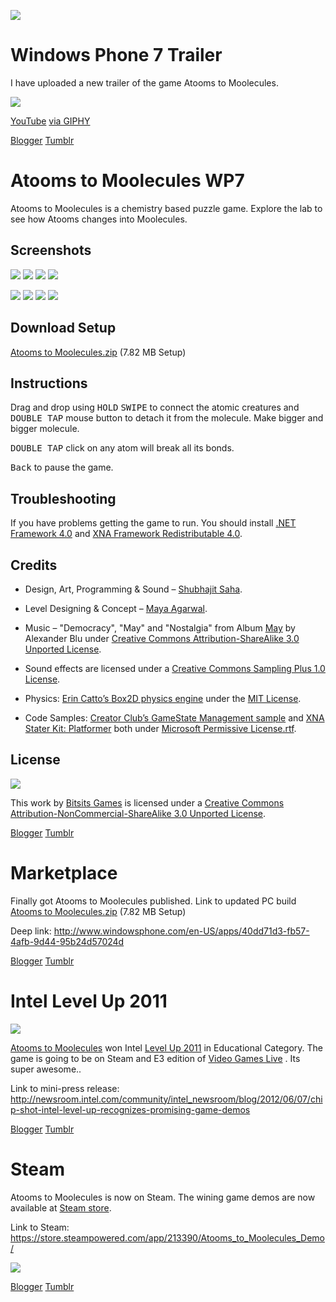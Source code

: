 ![](https://github.com/Bitsits/Atooms-to-Moolecules-Assets/raw/master/Windows%20Phone%20App/Atooms%20to%20Moolecules%20Mobile%20Small.png)

Windows Phone 7 Trailer
===
I have uploaded a new trailer of the game Atooms to Moolecules. 

[![](https://github.com/Bitsits/Atooms-to-Moolecules-WP7-video/raw/master/QXOK16yH3IhHRieQQK.gif)][video]

[YouTube][video]
[via GIPHY](https://giphy.com/gifs/QXOK16yH3IhHRieQQK)

[video]: https://youtu.be/Ddb_WVZlkZE

[Blogger](https://bitsits.blogspot.com/2011/02/atooms-to-moolecule-new-trailer.html)
[Tumblr](https://bitsits.tumblr.com/post/96208545280/atooms-to-moolecules-new-trailer)

Atooms to Moolecules WP7
===
Atooms to Moolecules is a chemistry based puzzle game. Explore the lab to see how Atooms changes into Moolecules.

Screenshots
---
![](https://github.com/Bitsits/Atooms-to-Moolecules-Assets/raw/master/Windows%20Phone%20App/Atooms%20to%20Moolecules%20Screenshot%201.png)
![](https://github.com/Bitsits/Atooms-to-Moolecules-Assets/raw/master/Windows%20Phone%20App/Atooms%20to%20Moolecules%20Screenshot%202.png)
![](https://github.com/Bitsits/Atooms-to-Moolecules-Assets/raw/master/Windows%20Phone%20App/Atooms%20to%20Moolecules%20Screenshot%203.png)
![](https://github.com/Bitsits/Atooms-to-Moolecules-Assets/raw/master/Windows%20Phone%20App/Atooms%20to%20Moolecules%20Screenshot%204.png)

![](https://github.com/Bitsits/Atooms-to-Moolecules-Assets/raw/master/Windows%20Phone%20App/Atooms%20to%20Moolecules%20Screenshot%205.png)
![](https://github.com/Bitsits/Atooms-to-Moolecules-Assets/raw/master/Windows%20Phone%20App/Atooms%20to%20Moolecules%20Screenshot%206.png)
![](https://github.com/Bitsits/Atooms-to-Moolecules-Assets/raw/master/Windows%20Phone%20App/Atooms%20to%20Moolecules%20Screenshot%207.png)
![](https://github.com/Bitsits/Atooms-to-Moolecules-Assets/raw/master/Windows%20Phone%20App/Atooms%20to%20Moolecules%20Screenshot%208.png)

Download Setup
---
[Atooms to Moolecules.zip][zip] (7.82 MB Setup)

Instructions
---
Drag and drop using <kbd>HOLD</kbd> <kbd>SWIPE</kbd> to connect the atomic creatures and <kbd>DOUBLE TAP</kbd> mouse button to detach it from the molecule. Make bigger and bigger molecule.

<kbd>DOUBLE TAP</kbd> click on any atom will break all its bonds.

<kbd>Back</kbd> to pause the game.

Troubleshooting
---
If you have problems getting the game to run. You should install [.NET Framework 4.0] and [XNA Framework Redistributable 4.0].

Credits
---
- Design, Art, Programming & Sound – [Shubhajit Saha].

- Level Designing & Concept – [Maya Agarwal]. 

- Music – "Democracy", "May" and "Nostalgia" from Album [May](http://www.jamendo.com/en/album/149) by Alexander Blu under [Creative Commons Attribution-ShareAlike 3.0 Unported License].

- Sound effects are licensed under a [Creative Commons Sampling Plus 1.0 License].

- Physics: [Erin Catto’s Box2D physics engine](http://www.box2d.org/) under the [MIT License].

- Code Samples: [Creator Club’s GameState Management sample] and [XNA Stater Kit: Platformer] both under [Microsoft Permissive License.rtf].

License
---
![](https://github.com/Bitsits/Atooms-to-Moolecules-Assets/raw/master/Blog/cc.png)

This work by [Bitsits Games] is licensed under a [Creative Commons Attribution-NonCommercial-ShareAlike 3.0 Unported License].

[.NET Framework 4.0]: http://www.microsoft.com/en-in/download/details.aspx?id=17718
[XNA Framework Redistributable 4.0]: http://www.microsoft.com/en-in/download/details.aspx?id=20914

[Creator Club’s GameState Management sample]: http://creators.xna.com/en-US/samples/gamestatemanagement
[XNA Stater Kit: Platformer]: http://msdn.microsoft.com/en-us/library/dd254918.aspx
[Microsoft Permissive License.rtf]: http://creators.xna.com/downloads/?id=15

[MIT License]: http://www.opensource.org/licenses/mit-license.php
[Creative Commons Sampling Plus 1.0 License]: http://creativecommons.org/licenses/sampling+/1.0/
[Creative Commons Attribution-ShareAlike 3.0 Unported License]: http://creativecommons.org/licenses/by-sa/3.0/
[Creative Commons Attribution-NonCommercial-ShareAlike 3.0 Unported License]: http://creativecommons.org/licenses/by-nc-sa/3.0/

[Bitsits Games]: https://bitsits.blogspot.com
[Shubhajit Saha]: https://suvozit.blogspot.com
[Maya Agarwal]: https://mayaagarwal.blogspot.com

[zip]: https://github.com/Bitsits/Atooms-to-Moolecules-Assets/raw/master/Windows%20Phone%20App/Atooms%20to%20Moolecules.zip

[Blogger](https://bitsits.blogspot.com/2011/02/atooms-to-moolecule.html)
[Tumblr](https://bitsits.tumblr.com/post/96208273420/atooms-to-moolecules-atooms-to-moolecules-is-a)

Marketplace
===
Finally got Atooms to Moolecules published.
Link to updated PC build [Atooms to Moolecules.zip][zip] (7.82 MB Setup)

Deep link: http://www.windowsphone.com/en-US/apps/40dd71d3-fb57-4afb-9d44-95b24d57024d

[Blogger](https://bitsits.blogspot.com/2011/10/atooms-to-moolecule-in-marketplace.html)
[Tumblr](https://bitsits.tumblr.com/post/96212942240/atooms-to-moolecules-in-marketplace-finally-got)

Intel Level Up 2011
===
![](https://github.com/Bitsits/Atooms-to-Moolecules-Assets/raw/master/Blog/steam%20store.png)

[Atooms to Moolecules](https://bitsits.blogspot.com/2011/02/atooms-to-moolecule.html) won Intel [Level Up 2011] in Educational Category. The game is going to be on Steam and  E3 edition of [Video Games Live] . Its super awesome..

Link to mini-press release: http://newsroom.intel.com/community/intel_newsroom/blog/2012/06/07/chip-shot-intel-level-up-recognizes-promising-game-demos

[Level Up 2011]: http://software.intel.com/sites/campaigns/levelup2011/
[Video Games Live]: http://videogameslive.com/

[Blogger](https://www.bitsits.games/2012/06/intel-level-up-2011.html)
[Tumblr](https://bitsits.tumblr.com/post/96214543515/intel-level-up-2011-atooms-to-moolecules-won)

Steam
===
Atooms to Moolecules is now on Steam. The wining game demos are now available at [Steam store].

Link to Steam: https://store.steampowered.com/app/213390/Atooms_to_Moolecules_Demo/

![](https://github.com/Bitsits/Atooms-to-Moolecules-Assets/raw/master/Blog/steam%20store.png)

[Steam store]: http://store.steampowered.com/sale/levelup

[Blogger](https://bitsits.blogspot.com/2012/06/atooms-to-moolecules-on-steam.html)
[Tumblr](https://bitsits.tumblr.com/post/96214659930/atooms-to-moolecules-on-steam-atooms-to)
